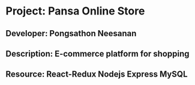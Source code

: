 # Project: Pansa Online Store
## Developer: Pongsathon Neesanan
## Description: E-commerce platform for shopping
## Resource: React-Redux Nodejs Express MySQL
